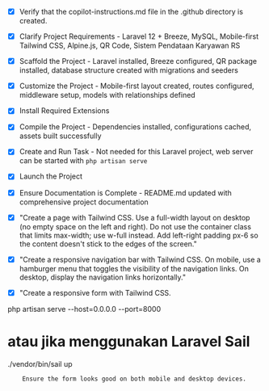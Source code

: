 <!-- Use this file to provide workspace-specific custom instructions to Copilot. For more details, visit https://code.visualstudio.com/docs/copilot/copilot-customization#_use-a-githubcopilotinstructionsmd-file -->
- [x] Verify that the copilot-instructions.md file in the .github directory is created.

- [x] Clarify Project Requirements - Laravel 12 + Breeze, MySQL, Mobile-first Tailwind CSS, Alpine.js, QR Code, Sistem Pendataan Karyawan RS

- [x] Scaffold the Project - Laravel installed, Breeze configured, QR package installed, database structure created with migrations and seeders

- [x] Customize the Project - Mobile-first layout created, routes configured, middleware setup, models with relationships defined

- [x] Install Required Extensions
	<!-- ONLY install extensions provided mentioned in the get_project_setup_info. Skip this step otherwise and mark as completed. -->

- [x] Compile the Project - Dependencies installed, configurations cached, assets built successfully

- [x] Create and Run Task - Not needed for this Laravel project, web server can be started with `php artisan serve`

- [x] Launch the Project
	<!--
	Verify that all previous steps have been completed.
	Prompt user for debug mode, launch only if confirmed.
	 -->

- [x] Ensure Documentation is Complete - README.md updated with comprehensive project documentation

- [x] "Create a page with Tailwind CSS.
	Use a full-width layout on desktop (no empty space on the left and right).
	Do not use the container class that limits max-width; use w-full instead.
	Add left-right padding px-6 so the content doesn't stick to the edges of the screen."

- [x] "Create a responsive navigation bar with Tailwind CSS.
	On mobile, use a hamburger menu that toggles the visibility of the navigation links.
	On desktop, display the navigation links horizontally."
- [x] "Create a responsive form with Tailwind CSS.




php artisan serve --host=0.0.0.0 --port=8000
# atau jika menggunakan Laravel Sail
./vendor/bin/sail up
```
	Ensure the form looks good on both mobile and desktop devices.	